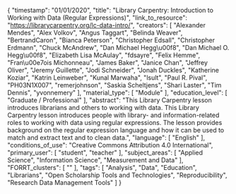 {
    "timestamp": "01/01/2020",
    "title": "Library Carpentry: Introduction to Working with Data (Regular Expressions)",
    "link_to_resource": "https://librarycarpentry.org/lc-data-intro/",
    "creators": [
        "Alexander Mendes",
        "Alex Volkov",
        "Angus Taggart",
        "Belinda Weaver",
        "BertrandCaron",
        "Bianca Peterson",
        "Christopher Edsall",
        "Christopher Erdmann",
        "Chuck McAndrew",
        "Dan Michael Hegg\u00f8",
        "Dan Michael O. Hegg\u00f8",
        "Elizabeth Lisa McAulay",
        "fdsayre",
        "Felix Hemme",
        "Fran\u00e7ois Michonneau",
        "James Baker",
        "Janice Chan",
        "Jeffrey Oliver",
        "Jeremy Guillette",
        "Jodi Schneider",
        "Jonah Duckles",
        "Katherine Koziar",
        "Katrin Leinweber",
        "Kunal Marwaha",
        "lsult",
        "Paul R. Pival",
        "PH03N1X007",
        "remerjohnson",
        "Saskia Scheltjens",
        "Shari Laster",
        "Tim Dennis",
        "yvonnemery"
    ],
    "material_type": [
        "Module"
    ],
    "education_level": [
        "Graduate / Professional"
    ],
    "abstract": "This Library Carpentry lesson introduces librarians and others to working with data. This Library Carpentry lesson introduces people with library- and information-related roles to working with data using regular expressions. The lesson provides background on the regular expression language and how it can be used to match and extract text and to clean data.",
    "language": [
        "English"
    ],
    "conditions_of_use": "Creative Commons Attribution 4.0 International",
    "primary_user": [
        "student",
        "teacher"
    ],
    "subject_areas": [
        "Applied Science",
        "Information Science",
        "Measurement and Data"
    ],
    "FORRT_clusters": [
        ""
    ],
    "tags": [
        "Analysis",
        "Data",
        "Education",
        "Librarians",
        "Open Scholarship Tools and Technologies",
        "Reproducibility",
        "Research Data Management Tools"
    ]
}